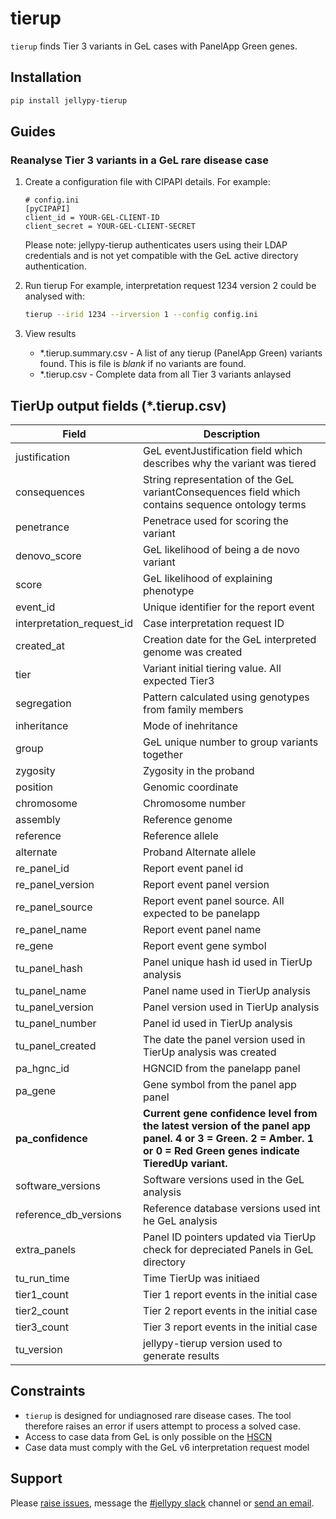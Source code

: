 # tierup

`tierup` finds Tier 3 variants in GeL cases with PanelApp Green genes.

## Installation

```bash
pip install jellypy-tierup
```

## Guides

### Reanalyse Tier 3 variants in a GeL rare disease case

1. Create a configuration file with CIPAPI details. For example:
    ```
    # config.ini
    [pyCIPAPI]
    client_id = YOUR-GEL-CLIENT-ID
    client_secret = YOUR-GEL-CLIENT-SECRET
    ```
    
    Please note: jellypy-tierup authenticates users using their LDAP credentials and is not yet compatible with the GeL active directory authentication.

1. Run tierup
    For example, interpretation request 1234 version 2 could be analysed with:
    ```bash
    tierup --irid 1234 --irversion 1 --config config.ini
    ```

1. View results
    * \*.tierup.summary.csv - A list of any tierup (PanelApp Green) variants found. This is file is *blank* if no variants are found.
    * \*.tierup.csv - Complete data from all Tier 3 variants anlaysed

## TierUp output fields (\*.tierup.csv) 

| Field | Description
|-------|------------
|justification| GeL eventJustification field which describes why the variant was tiered 
|consequences| String representation of the GeL variantConsequences field which contains sequence ontology terms
|penetrance|Penetrace used for scoring the variant
|denovo_score|GeL likelihood of being a de novo variant
|score|GeL likelihood of explaining phenotype 
|event_id|Unique identifier for the report event
|interpretation_request_id|Case interpretation request ID
|created_at|Creation date for the GeL interpreted genome was created
|tier|Variant initial tiering value. All expected Tier3
|segregation|Pattern calculated using genotypes from family members
|inheritance|Mode of inehritance
|group|GeL unique number to group variants together
|zygosity|Zygosity in the proband
|position|Genomic coordinate
|chromosome|Chromosome number
|assembly|Reference genome
|reference|Reference allele
|alternate|Proband Alternate allele
|re_panel_id|Report event panel id
|re_panel_version|Report event panel version
|re_panel_source|Report event panel source. All expected to be panelapp
|re_panel_name|Report event panel name
|re_gene|Report event gene symbol
|tu_panel_hash|Panel unique hash id used in TierUp analysis
|tu_panel_name|Panel name used in TierUp analysis
|tu_panel_version|Panel version used in TierUp analysis
|tu_panel_number|Panel id used in TierUp analysis
|tu_panel_created|The date the panel version used in TierUp analysis was created
|pa_hgnc_id|HGNCID from the panelapp panel
|pa_gene|Gene symbol from the panel app panel
|**pa_confidence**|**Current gene confidence level from the latest version of the panel app panel. 4 or 3 = Green. 2 = Amber. 1 or 0 = Red Green genes indicate TieredUp variant.**
|software_versions|Software versions used in the GeL analysis
|reference_db_versions|Reference database versions used int he GeL analysis
|extra_panels|Panel ID pointers updated via TierUp check for depreciated Panels in GeL directory
|tu_run_time|Time TierUp was initiaed
|tier1_count|Tier 1 report events in the initial case
|tier2_count|Tier 2 report events in the initial case
|tier3_count|Tier 3 report events in the initial case
|tu_version|jellypy-tierup version used to generate results

## Constraints

* `tierup` is designed for undiagnosed rare disease cases. The tool therefore raises an error if users attempt to process a solved case.
* Access to case data from GeL is only possible on the [HSCN](https://digital.nhs.uk/services/health-and-social-care-network)
* Case data must comply with the GeL v6 interpretation request model

## Support

Please [raise issues](https://github.com/NHS-NGS/JellyPy), message the [#jellypy slack](https://binfx.slack.com/messages) channel or [send an email](mailto:nana.mensah1@nhs.net).